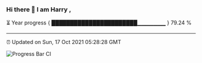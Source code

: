 ### Hi there 👋 I am Harry , 

⏳ Year progress { ███████████████████████▁▁▁▁▁▁▁ } 79.24 %

---

⏰ Updated on Sun, 17 Oct 2021 05:28:28 GMT

![Progress Bar CI](https://github.com/duykhang68/duykhang68/workflows/Progress%20Bar%20CI/badge.svg)
